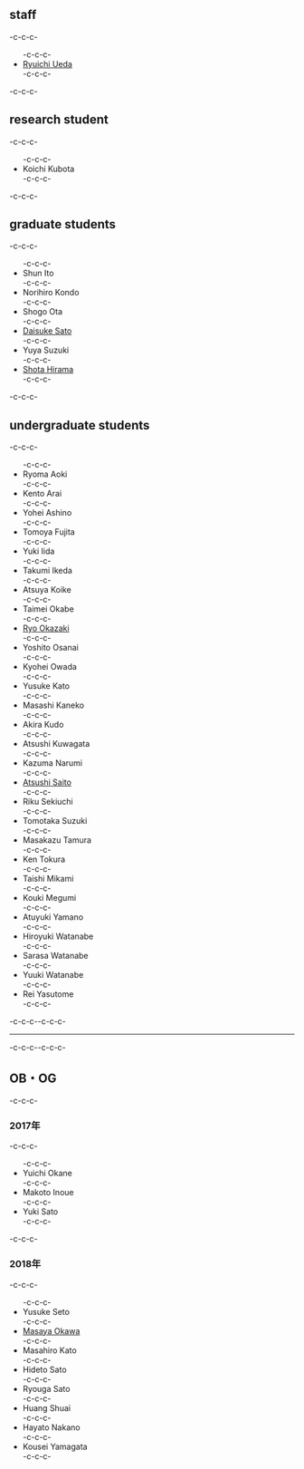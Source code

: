 <h2>staff</h2>-c-c-c-<ul>-c-c-c- 	<li id="ryuichiueda"><a href="http://lab.ueda.asia/?page_id=42">Ryuichi Ueda</a></li>-c-c-c-</ul>-c-c-c-<h2>research student</h2>-c-c-c-<ul>-c-c-c- 	<li>Koichi Kubota</li>-c-c-c-</ul>-c-c-c-<h2>graduate students</h2>-c-c-c-<ul>-c-c-c- 	<li>Shun Ito</li>-c-c-c- 	<li>Norihiro Kondo</li>-c-c-c- 	<li>Shogo Ota</li>-c-c-c- 	<li><a href="https://tiryoh.com/" target="_blank" rel="noopener noreferrer">Daisuke Sato</a></li>-c-c-c- 	<li>Yuya Suzuki</li>-c-c-c- 	<li><a href="http://habatafuture.hatenablog.jp/" target="_blank" rel="noopener noreferrer">Shota Hirama</a></li>-c-c-c-</ul>-c-c-c-<h2>undergraduate students</h2>-c-c-c-<ul>-c-c-c- 	<li>Ryoma Aoki</li>-c-c-c- 	<li><span class="s1">Kento Arai</span></li>-c-c-c- 	<li><span class="s1">Yohei Ashino</span></li>-c-c-c- 	<li><span class="s1">Tomoya Fujita</span></li>-c-c-c- 	<li>Yuki Iida</li>-c-c-c- 	<li><span class="s1">Takumi Ikeda</span></li>-c-c-c- 	<li>Atsuya Koike</li>-c-c-c- 	<li><span class="s1">Taimei Okabe</span></li>-c-c-c- 	<li><a href="https://zaki0929.github.io/mypages/index.html">Ryo Okazaki</a></li>-c-c-c- 	<li><span class="s1">Yoshito Osanai</span></li>-c-c-c- 	<li><span class="s1">Kyohei Owada</span></li>-c-c-c- 	<li>Yusuke Kato</li>-c-c-c- 	<li>Masashi Kaneko</li>-c-c-c- 	<li>Akira Kudo</li>-c-c-c- 	<li>Atsushi Kuwagata</li>-c-c-c- 	<li><span class="s1">Kazuma Narumi</span></li>-c-c-c- 	<li><a href="http://asrobot.me/">Atsushi Saito</a></li>-c-c-c- 	<li><span class="s1">Riku Sekiuchi</span></li>-c-c-c- 	<li>Tomotaka Suzuki</li>-c-c-c- 	<li><span class="s1">Masakazu Tamura</span></li>-c-c-c- 	<li><span class="s1">Ken Tokura</span></li>-c-c-c- 	<li>Taishi Mikami</li>-c-c-c- 	<li>Kouki Megumi</li>-c-c-c- 	<li>Atuyuki Yamano</li>-c-c-c- 	<li><span class="s1">Hiroyuki Watanabe</span></li>-c-c-c- 	<li><span class="s1">Sarasa Watanabe</span></li>-c-c-c- 	<li>Yuuki Watanabe</li>-c-c-c- 	<li><span class="s1">Rei Yasutome</span></li>-c-c-c-</ul>-c-c-c--c-c-c-<hr />-c-c-c--c-c-c-<h2>OB・OG</h2>-c-c-c-<h3>2017年</h3>-c-c-c-<ul>-c-c-c- 	<li>Yuichi Okane</li>-c-c-c- 	<li>Makoto Inoue</li>-c-c-c- 	<li>Yuki Sato</li>-c-c-c-</ul>-c-c-c-<h3>2018年</h3>-c-c-c-<ul>-c-c-c- 	<li>Yusuke Seto</li>-c-c-c- 	<li><a href="http://routecompass.net/member/okawa/" target="_blank" rel="noopener noreferrer">Masaya Okawa</a></li>-c-c-c- 	<li>Masahiro Kato</li>-c-c-c- 	<li>Hideto Sato</li>-c-c-c- 	<li>Ryouga Sato</li>-c-c-c- 	<li>Huang Shuai</li>-c-c-c- 	<li>Hayato Nakano</li>-c-c-c- 	<li>Kousei Yamagata</li>-c-c-c-</ul>
